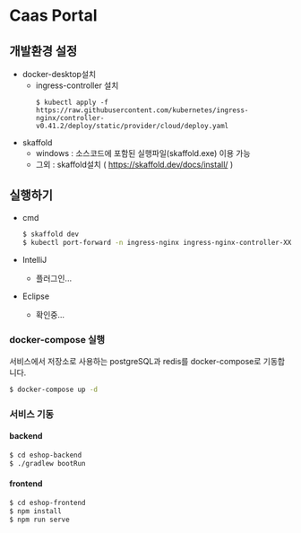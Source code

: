 # Caas Portal

## 개발환경 설정
- docker-desktop설치
  - ingress-controller 설치
    ```
    $ kubectl apply -f https://raw.githubusercontent.com/kubernetes/ingress-nginx/controller-v0.41.2/deploy/static/provider/cloud/deploy.yaml
    ```
- skaffold
  - windows : 소스코드에 포함된 실행파일(skaffold.exe) 이용 가능
  - 그외 : skaffold설치 ( https://skaffold.dev/docs/install/ ) 

## 실행하기
- cmd
  ``` bash
  $ skaffold dev
  $ kubectl port-forward -n ingress-nginx ingress-nginx-controller-XXXXXXXXXXX 8080:80
  ```
  
  
- IntelliJ
  - 플러그인...
  
- Eclipse
  - 확인중...

### docker-compose 실행

서비스에서 저장소로 사용하는 postgreSQL과 redis를 docker-compose로 기동합니다. 

``` bash
$ docker-compose up -d
```

### 서비스 기동

#### backend

``` bash
$ cd eshop-backend
$ ./gradlew bootRun
```

#### frontend

``` bash
$ cd eshop-frontend
$ npm install
$ npm run serve
```
